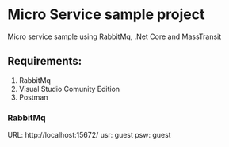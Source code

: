 # Micro Service sample project

Micro service sample using RabbitMq, .Net Core and MassTransit

## Requirements:

1. RabbitMq
2. Visual Studio Comunity Edition
3. Postman

### RabbitMq

URL: http://localhost:15672/
usr: guest
psw: guest